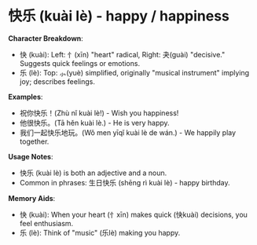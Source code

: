 # **快乐 (kuài lè) - happy / happiness**

**Character Breakdown**:  
- 快 (kuài): Left: 忄(xīn) "heart" radical, Right: 夬(guài) "decisive." Suggests quick feelings or emotions.  
- 乐 (lè): Top: ⺗(yuè) simplified, originally "musical instrument" implying joy; describes feelings.

**Examples**:  
- 祝你快乐！(Zhù nǐ kuài lè!) - Wish you happiness!  
- 他很快乐。(Tā hěn kuài lè.) - He is very happy.  
- 我们一起快乐地玩。(Wǒ men yīqǐ kuài lè de wán.) - We happily play together.

**Usage Notes**:  
- 快乐 (kuài lè) is both an adjective and a noun.  
- Common in phrases: 生日快乐 (shēng rì kuài lè) - happy birthday.

**Memory Aids**:  
- 快 (kuài): When your heart (忄xīn) makes quick (快kuài) decisions, you feel enthusiasm.  
- 乐 (lè): Think of "music" (乐lè) making you happy.